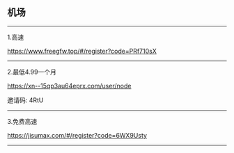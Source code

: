 ## 机场
---------
1.高速

https://www.freegfw.top/#/register?code=PRf710sX

--------
2.最低4.99一个月

https://xn--15qp3au64eprx.com/user/node

邀请码: 4RtU

---------
3.免费高速

https://jisumax.com/#/register?code=6WX9Usty

-----

